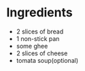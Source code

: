 # Ingredients

* 2 slices of bread
* 1 non-stick pan
* some ghee
* 2 slices of cheese
* tomata soup(optional)
